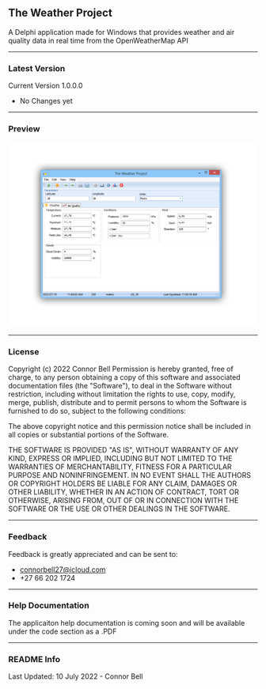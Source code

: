 ## The Weather Project
A Delphi application made for Windows that provides weather and air quality data in real time from the OpenWeatherMap API
***
### Latest Version 
Current Version 1.0.0.0 
- No Changes yet
***
### Preview
![Screenshot](screenshotnb.png)
***
### License 
Copyright (c) 2022 Connor Bell
Permission is hereby granted, free of charge, to any person obtaining a copy
of this software and associated documentation files (the "Software"), to deal
in the Software without restriction, including without limitation the rights
to use, copy, modify, merge, publish, distribute and to permit persons to whom the Software is
furnished to do so, subject to the following conditions:

The above copyright notice and this permission notice shall be included in all
copies or substantial portions of the Software.

THE SOFTWARE IS PROVIDED "AS IS", WITHOUT WARRANTY OF ANY KIND, EXPRESS OR
IMPLIED, INCLUDING BUT NOT LIMITED TO THE WARRANTIES OF MERCHANTABILITY,
FITNESS FOR A PARTICULAR PURPOSE AND NONINFRINGEMENT. IN NO EVENT SHALL THE
AUTHORS OR COPYRIGHT HOLDERS BE LIABLE FOR ANY CLAIM, DAMAGES OR OTHER
LIABILITY, WHETHER IN AN ACTION OF CONTRACT, TORT OR OTHERWISE, ARISING FROM,
OUT OF OR IN CONNECTION WITH THE SOFTWARE OR THE USE OR OTHER DEALINGS IN THE
SOFTWARE.

***
### Feedback 
Feedback is greatly appreciated and can be sent to: 
- connorbell27@icloud.com
- +27 66 202 1724
***
### Help Documentation 
The applicaiton help documentation is coming soon and will be available under the code section as a .PDF
***
### README Info
Last Updated: 10 July 2022 - Connor Bell

